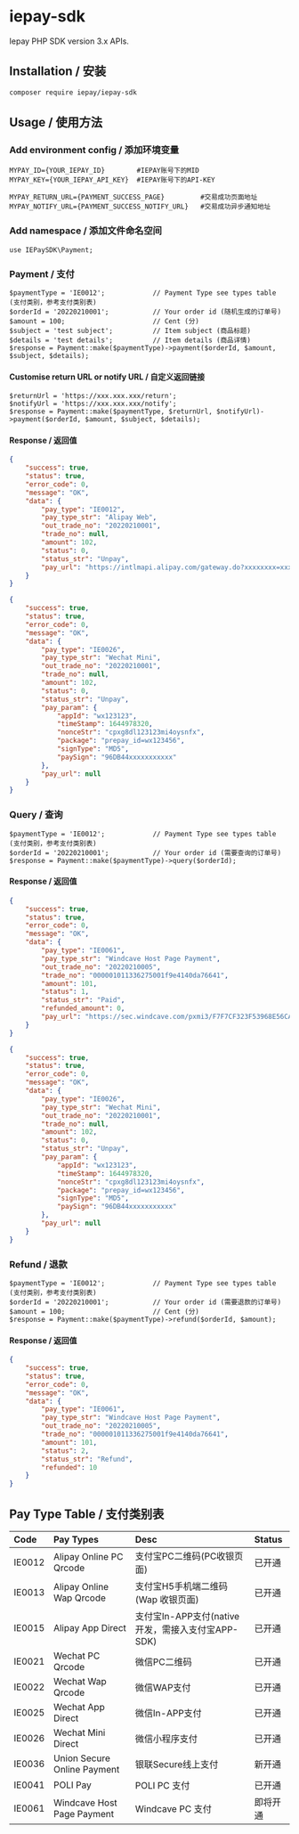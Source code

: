 # iepay-sdk
Iepay PHP SDK version 3.x APIs.

## Installation / 安装
```bash
composer require iepay/iepay-sdk
```

## Usage / 使用方法
### Add environment config / 添加环境变量
```code
MYPAY_ID={YOUR_IEPAY_ID}		#IEPAY账号下的MID
MYPAY_KEY={YOUR_IEPAY_API_KEY}	#IEPAY账号下的API-KEY

MYPAY_RETURN_URL={PAYMENT_SUCCESS_PAGE}			#交易成功页面地址
MYPAY_NOTIFY_URL={PAYMENT_SUCCESS_NOTIFY_URL}	#交易成功异步通知地址
```

### Add namespace / 添加文件命名空间
```code
use IEPaySDK\Payment;
```


### Payment / 支付
```code
$paymentType = 'IE0012';			// Payment Type see types table (支付类别，参考支付类别表)
$orderId = '20220210001';			// Your order id (随机生成的订单号)
$amount = 100;						// Cent (分)
$subject = 'test subject';			// Item subject (商品标题)
$details = 'test details';			// Item details (商品详情)
$response = Payment::make($paymentType)->payment($orderId, $amount, $subject, $details);
```

#### Customise return URL or notify URL / 自定义返回链接
```code
$returnUrl = 'https://xxx.xxx.xxx/return';
$notifyUrl = 'https://xxx.xxx.xxx/notify';
$response = Payment::make($paymentType, $returnUrl, $notifyUrl)->payment($orderId, $amount, $subject, $details);
```

#### Response / 返回值
```json
{
    "success": true,
    "status": true,
    "error_code": 0,
    "message": "OK",
    "data": {
        "pay_type": "IE0012",
        "pay_type_str": "Alipay Web",
        "out_trade_no": "20220210001",
        "trade_no": null,
        "amount": 102,
        "status": 0,
        "status_str": "Unpay",
        "pay_url": "https://intlmapi.alipay.com/gateway.do?xxxxxxxx=xxxxxxxx&xxxxxxxx=xxxxxxxx"
    }
}
```
```json
{
    "success": true,
    "status": true,
    "error_code": 0,
    "message": "OK",
    "data": {
        "pay_type": "IE0026",
        "pay_type_str": "Wechat Mini",
        "out_trade_no": "20220210001",
        "trade_no": null,
        "amount": 102,
        "status": 0,
        "status_str": "Unpay",
        "pay_param": {
            "appId": "wx123123",
            "timeStamp": 1644978320,
            "nonceStr": "cpxg8dl123123mi4oysnfx",
            "package": "prepay_id=wx123456",
            "signType": "MD5",
            "paySign": "96DB44xxxxxxxxxxx"
        },
        "pay_url": null
    }
}
```

### Query / 查询
```code
$paymentType = 'IE0012';			// Payment Type see types table (支付类别，参考支付类别表)
$orderId = '20220210001';			// Your order id (需要查询的订单号)
$response = Payment::make($paymentType)->query($orderId);
```
#### Response / 返回值
```json
{
    "success": true,
    "status": true,
    "error_code": 0,
    "message": "OK",
    "data": {
        "pay_type": "IE0061",
        "pay_type_str": "Windcave Host Page Payment",
        "out_trade_no": "20220210005",
        "trade_no": "000001011336275001f9e4140da76641",
        "amount": 101,
        "status": 1,
        "status_str": "Paid",
        "refunded_amount": 0,
        "pay_url": "https://sec.windcave.com/pxmi3/F7F7CF323F53968E56CA0650BE713B347D965FA2CC2827399D145DE371986332500051BD83B6BCC7B8D21D53BAB554800"
    }
}
```
```json
{
    "success": true,
    "status": true,
    "error_code": 0,
    "message": "OK",
    "data": {
        "pay_type": "IE0026",
        "pay_type_str": "Wechat Mini",
        "out_trade_no": "20220210001",
        "trade_no": null,
        "amount": 102,
        "status": 0,
        "status_str": "Unpay",
        "pay_param": {
            "appId": "wx123123",
            "timeStamp": 1644978320,
            "nonceStr": "cpxg8dl123123mi4oysnfx",
            "package": "prepay_id=wx123456",
            "signType": "MD5",
            "paySign": "96DB44xxxxxxxxxxx"
        },
        "pay_url": null
    }
}
```

### Refund / 退款
```code
$paymentType = 'IE0012';			// Payment Type see types table (支付类别，参考支付类别表)
$orderId = '20220210001';			// Your order id (需要退款的订单号)
$amount = 100;						// Cent (分)
$response = Payment::make($paymentType)->refund($orderId, $amount);
```
#### Response / 返回值
```json
{
    "success": true,
    "status": true,
    "error_code": 0,
    "message": "OK",
    "data": {
        "pay_type": "IE0061",
        "pay_type_str": "Windcave Host Page Payment",
        "out_trade_no": "20220210005",
        "trade_no": "000001011336275001f9e4140da76641",
        "amount": 101,
        "status": 2,
        "status_str": "Refund",
        "refunded": 10
    }
}
```


## Pay Type Table / 支付类别表
|**Code**|**Pay Types**|**Desc**|**Status**|
|:-----|:-----------------------|:--------------------------------------|:-------|
|IE0012|Alipay Online PC Qrcode|支付宝PC二维码(PC收银页面)|已开通|
|IE0013|Alipay Online Wap Qrcode|支付宝H5手机端二维码(Wap 收银页面)|已开通|
|IE0015|Alipay App Direct|支付宝In-APP支付(native开发，需接入支付宝APP-SDK)|已开通|
|IE0021|Wechat PC Qrcode|微信PC二维码|已开通|
|IE0022|Wechat Wap Qrcode|微信WAP支付|已开通|
|IE0025|Wechat App Direct|微信In-APP支付|已开通|
|IE0026|Wechat Mini Direct|微信小程序支付|已开通|
|IE0036|Union Secure Online Payment|银联Secure线上支付|新开通|
|IE0041|POLI Pay|POLI PC 支付|已开通|
|IE0061|Windcave Host Page Payment|Windcave PC 支付|即将开通|